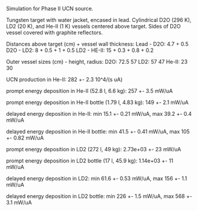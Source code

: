 Simulation for Phase II UCN source.

Tungsten target with water jacket, encased in lead.
Cylindrical D2O (296 K), LD2 (20 K), and He-II (1 K) vessels centered above target.
Sides of D2O vessel covered with graphite reflectors.

Distances above target (cm) + vessel wall thickness:
Lead - D2O: 4.7 + 0.5
D2O - LD2: 8 + 0.5 + 1 + 0.5
LD2 - HE-II: 15 + 0.3 + 0.8 + 0.2

Outer vessel sizes (cm) - height, radius:
D2O: 72.5 57
LD2: 57 47
He-II: 23 30

UCN production in He-II:
282 +- 2.3 10^4/(s uA)

prompt energy deposition in He-II (52.8 l, 6.6 kg):
257 +- 3.5 mW/uA

prompt energy deposition in He-II bottle (1.79 l, 4.83 kg):
149 +- 2.1 mW/uA

delayed energy deposition in He-II:
min 15.1 +- 0.21 mW/uA, max 39.2 +- 0.4 mW/uA

delayed energy deposition in He-II bottle:
min 41.5 +- 0.41 mW/uA, max 105 +- 0.82 mW/uA

prompt energy deposition in LD2 (272 l, 49 kg):
2.73e+03 +- 23 mW/uA

prompt energy deposition in LD2 bottle (17 l, 45.9 kg):
1.14e+03 +- 11 mW/uA

delayed energy deposition in LD2:
min 61.6 +- 0.53 mW/uA, max 156 +- 1.1 mW/uA

delayed energy deposition in LD2 bottle:
min 226 +- 1.5 mW/uA, max 568 +- 3.1 mW/uA

